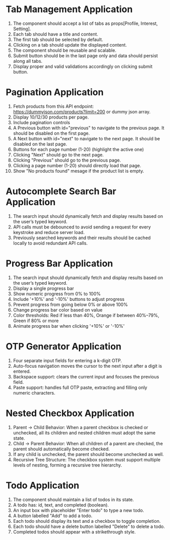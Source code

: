 # Tab Management Application

1. The component should accept a list of tabs as props[Profile, Interest, Setting].
2. Each tab should have a title and content.
3. The first tab should be selected by default.
4. Clicking on a tab should update the displayed content.
5. The component should be reusable and scalable.
6. Submit button should be in the last page only and data should persist along all tabs. 
7. Display proper and valid validations accordingly on clicking submit button.


# Pagination Application

1. Fetch products from this API endpoint: https://dummyjson.com/products?limit=200 or dummy json array.
2. Display 10/12/30 products per page.
3. Include pagination controls
4. A Previous button with id="previous" to navigate to the previous page. It should be disabled on the first page.
5. A Next button with id="next" to navigate to the next page. It should be disabled on the last page.
6. Buttons for each page number (1-20) (highlight the active one)
7. Clicking "Next" should go to the next page.
8. Clicking "Previous" should go to the previous page.
9. Clicking a page number (1-20) should directly load that page.
10. Show "No products found" mesage if the product list is empty.


# Autocomplete Search Bar Application

1. The search input should dynamically fetch and display results based on the user’s typed keyword.
2. API calls must be debounced to avoid sending a request for every keystroke and reduce server load.
3. Previously searched keywords and their results should be cached locally to avoid redundant API calls. 

# Progress Bar Application
1. The search input should dynamically fetch and display results based on the user’s typed keyword.
1. Display a single progress bar
2. Show numeric progress from 0% to 100%
3. Include '+10%' and '-10%' buttons to adjust progress
4. Prevent progress from going below 0% or above 100%
5. Change progress bar color based on value
6. Color thresholds: Red if less than 40%, Orange if between 40%–79%, Green if 80% or more
7. Animate progress bar when clicking '+10%' or '-10%'


# OTP Generator Application
1. Four separate input fields for entering a k-digit OTP.
2. Auto-focus navigation moves the cursor to the next input after a digit is entered.
3. Backspace support: clears the current input and focuses the previous field.
4. Paste support: handles full OTP paste, extracting and filling only numeric characters.

# Nested Checkbox Application
1. Parent → Child Behavior: When a parent checkbox is checked or unchecked, all its children and nested children must adopt the same state.
2. Child → Parent Behavior: When all children of a parent are checked, the parent should automatically become checked.
3. If any child is unchecked, the parent should become unchecked as well.
4. Recursive Tree Structure: The checkbox system must support multiple levels of nesting, forming a recursive tree hierarchy.


# Todo Application

1. The component should maintain a list of todos in its state.
2. A todo has: id, text, and completed (boolean).
3. An input box with placeholder "Enter todo" to type a new todo.
4. A button labelled "Add" to add a todo.
5. Each todo should display its text and a checkbox to toggle completion.
6. Each todo should have a delete button labelled "Delete" to delete a todo.
7. Completed todos should appear with a strikethrough style.